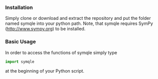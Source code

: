 ### Installation

Simply clone or download and extract the repository and put the folder named symqle into your python path.
Note, that symqle requires SymPy (http://www.sympy.org) to be installed.

### Basic Usage

In order to access the functions of symqle simply type
```python
import symqle
```
at the beginning of your Python script.
